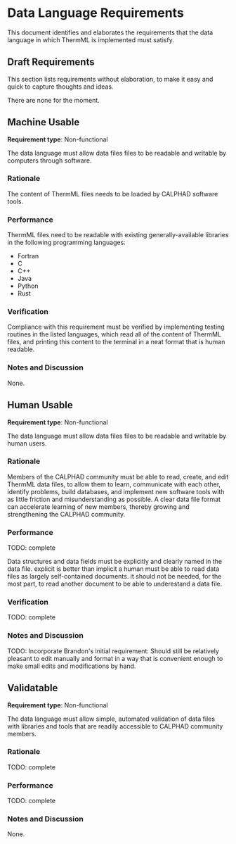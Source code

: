 # Data Language Requirements

This document identifies and elaborates the requirements that the data language in which ThermML is implemented must satisfy.

## Draft Requirements

This section lists requirements without elaboration, to make it easy and quick to capture thoughts and ideas.

There are none for the moment.

## Machine Usable

**Requirement type**: Non-functional

The data language must allow data files files to be readable and writable by computers through software.

### Rationale

The content of ThermML files needs to be loaded by CALPHAD software tools.

### Performance

ThermML files need to be readable with existing generally-available libraries in the following programming languages:

- Fortran
- C
- C++
- Java
- Python
- Rust

### Verification

Compliance with this requirement must be verified by implementing testing routines in the listed languages, which read all of the content of ThermML files, and printing this content to the terminal in a neat format that is human readable.

### Notes and Discussion

None.

## Human Usable

**Requirement type**: Non-functional

The data language must allow data files files to be readable and writable by human users.

### Rationale

Members of the CALPHAD community must be able to read, create, and edit ThermML data files, to allow them to learn, communicate with each other, identify problems, build databases, and implement new software tools with as little friction and misunderstanding as possible.
A clear data file format can accelerate learning of new members, thereby growing and strengthening the CALPHAD community.

### Performance

TODO: complete

Data structures and data fields must be explicitly and clearly named in the data file.
explicit is better than implicit
a human must be able to read data files as largely self-contained documents.
it should not be needed, for the most part, to read another document to be able to underestand a data file.

### Verification

TODO: complete

### Notes and Discussion

TODO: Incorporate Brandon's initial requirement: Should still be relatively pleasant to edit manually and format in a way that is convenient enough to make small edits and modifications by hand.

## Validatable

**Requirement type**: Non-functional

The data language must allow simple, automated validation of data files with libraries and tools that are readily accessible to CALPHAD community members.

### Rationale

TODO: complete

### Performance

TODO: complete

### Notes and Discussion

None.
